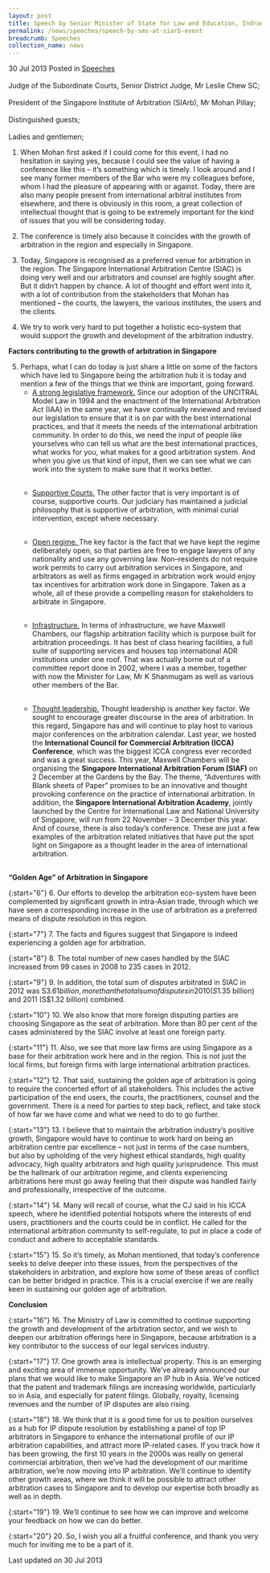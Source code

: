 ```yaml
---
layout: post
title: Speech by Senior Minister of State for Law and Education, Indranee Rajah at the inaugural Singapore Institute of Arbitrators (SIArb) National Arbitration Conference
permalink: /news/speeches/speech-by-sms-at-siarb-event
breadcrumb: Speeches
collection_name: news
---
```


30 Jul 2013 Posted in [Speeches](/news/speeches)
<br>  
Judge of the Subordinate Courts, Senior District Judge, Mr Leslie Chew SC;
<br>  
President of the Singapore Institute of Arbitration (SIArb), Mr Mohan Pillay;
<br>  
Distinguished guests;
<br>  
Ladies and gentlemen;

1. When Mohan first asked if I could come for this event, I had no hesitation in saying yes, because I could see the value of having a conference like this – it’s something which is timely. I look around and I see many former members of the Bar who were my colleagues before, whom I had the pleasure of appearing with or against. Today, there are also many people present from international arbitral institutes from elsewhere, and there is obviously in this room, a great collection of intellectual thought that is going to be extremely important for the kind of issues that you will be considering today.  

2. The conference is timely also because it coincides with the growth of arbitration in the region and especially in Singapore.

3. Today, Singapore is recognised as a preferred venue for arbitration in the region. The Singapore International Arbitration Centre (SIAC) is doing very well and our arbitrators and counsel are highly sought after. But it didn’t happen by chance. A lot of thought and effort went into it, with a lot of contribution from the stakeholders that Mohan has mentioned – the courts, the lawyers, the various institutes, the users and the clients.

4. We try to work very hard to put together a holistic eco-system that would support the growth and development of the arbitration industry.

**Factors contributing to the growth of arbitration in Singapore**

<ol start="5">
<li>Perhaps, what I can do today is just share a little on some of the factors which have led to Singapore being the arbitration hub it is today and mention a few of the things that we think are important, going forward.   

<ul>
<li style="margin-bottom: 30px"><u>A strong legislative framework.</u> Since our adoption of the UNCITRAL Model Law in 1994 and the enactment of the International Arbitration Act (IAA) in the same year, we have continually reviewed and revised our legislation to ensure that it is on par with the best international practices, and that it meets the needs of the international arbitration community. In order to do this, we need the input of people like yourselves who can tell us what are the best international practices, what works for you, what makes for a good arbitration system. And when you give us that kind of input, then we can see what we can work into the system to make sure that it works better. </li>
<li style="margin-bottom: 30px"><u>Supportive Courts.</u> The other factor that is very important is of course, supportive courts. Our judiciary has maintained a judicial philosophy that is supportive of arbitration, with minimal curial intervention, except where necessary. </li>
<li style="margin-bottom: 30px"><u>Open regime. </u>The key factor is the fact that we have kept the regime deliberately open, so that parties are free to engage lawyers of any nationality and use any governing law. Non–residents do not require work permits to carry out arbitration services in Singapore, and arbitrators as well as firms engaged in arbitration work would enjoy tax incentives for arbitration work done in Singapore. Taken as a whole, all of these provide a compelling reason for stakeholders to arbitrate in Singapore. </li>
<li style="margin-bottom: 30px"><u>Infrastructure.</u> In terms of infrastructure, we have Maxwell Chambers, our flagship arbitration facility which is purpose built for arbitration proceedings. It has best of class hearing facilities, a full suite of supporting services and houses top international ADR institutions under one roof. That was actually borne out of a committee report done in 2002, where I was a member, together with now the Minister for Law, Mr K Shanmugam as well as various other members of the Bar. </li>
<li style="margin-bottom: 30px"><u>Thought leadership.</u> Thought leadership is another key factor. We sought to encourage greater discourse in the area of arbitration. In this regard, Singapore has and will continue to play host to various major conferences on the arbitration calendar. Last year, we hosted the <strong>International Council for Commercial Arbitration (ICCA) Conference</strong>, which was the biggest ICCA congress ever recorded and was a great success. This year, Maxwell Chambers will be organising the <strong>Singapore International Arbitration Forum (SIAF)</strong> on 2 December at the Gardens by the Bay. The theme, “Adventures with Blank sheets of Paper” promises to be an innovative and thought provoking conference on the practice of international arbitration. In addition, the <strong>Singapore International Arbitration Academy</strong>, jointly launched by the Centre for International Law and National University of Singapore, will run from 22 November – 3 December this year. And of course, there is also today’s conference. These are just a few examples of the arbitration related initiatives that have put the spot light on Singapore as a thought leader in the area of international arbitration.</li>
</ul>
</li>
</ol>


 **“Golden Age” of Arbitration in Singapore**
 
{:start="6"}
6. Our efforts to develop the arbitration eco-system have been complemented by significant growth in intra-Asian trade, through which we have seen a corresponding increase in the use of arbitration as a preferred means of dispute resolution in this region.

{:start="7"}
7. The facts and figures suggest that Singapore is indeed experiencing a golden age for arbitration.

{:start="8"}
8. The total number of new cases handled by the SIAC increased from 99 cases in 2008 to 235 cases in 2012. 

{:start="9"}
9. In addition, the total sum of disputes arbitrated in SIAC in 2012 was S$3.61 billion, more than the total sum of disputes in 2010 (S$1.35 billion) and 2011 (S$1.32 billion) combined.

{:start="10"}
10. We also know that more foreign disputing parties are choosing Singapore as the seat of arbitration. More than 80 per cent of the cases administered by the SIAC involve at least one foreign party.

{:start="11"}
11. Also, we see that more law firms are using Singapore as a base for their arbitration work here and in the region. This is not just the local firms, but foreign firms with large international arbitration practices.

{:start="12"}
12. That said, sustaining the golden age of arbitration is going to require the concerted effort of all stakeholders. This includes the active participation of the end users, the courts, the practitioners, counsel and the government. There is a need for parties to step back, reflect, and take stock of how far we have come and what we need to do to go further.

{:start="13"}
13. I believe that to maintain the arbitration industry’s positive growth, Singapore would have to continue to work hard on being an arbitration centre par excellence – not just in terms of the case numbers, but also by upholding of the very highest ethical standards, high quality advocacy, high quality arbitrators and high quality jurisprudence. This must be the hallmark of our arbitration regime, and clients experiencing arbitrations here must go away feeling that their dispute was handled fairly and professionally, irrespective of the outcome.

{:start="14"}
14. Many will recall of course, what the CJ said in his ICCA speech, where he identified potential hotspots where the interests of end users, practitioners and the courts could be in conflict. He called for the international arbitration community to self-regulate, to put in place a code of conduct and adhere to acceptable standards.

{:start="15"}
15. So it’s timely, as Mohan mentioned, that today’s conference seeks to delve deeper into these issues, from the perspectives of the stakeholders in arbitration, and explore how some of these areas of conflict can be better bridged in practice. This is a crucial exercise if we are really keen in sustaining our golden age of arbitration.

**Conclusion**

{:start="16"}
16. The Ministry of Law is committed to continue supporting the growth and development of the arbitration sector, and we wish to deepen our arbitration offerings here in Singapore, because arbitration is a key contributor to the success of our legal services industry. 

{:start="17"}
17. One growth area is intellectual property. This is an emerging and exciting area of immense opportunity. We’ve already announced our plans that we would like to make Singapore an IP hub in Asia. We’ve noticed that the patent and trademark filings are increasing worldwide, particularly so in Asia, and especially for patent filings. Globally, royalty, licensing revenues and the number of IP disputes are also rising.

{:start="18"}
18. We think that it is a good time for us to position ourselves as a hub for IP dispute resolution by establishing a panel of top IP arbitrators in Singapore to enhance the international profile of our IP arbitration capabilities, and attract more IP-related cases. If you track how it has been growing, the first 10 years in the 2000s was really on general commercial arbitration, then we’ve had the development of our maritime arbitration, we’re now moving into IP arbitration. We’ll continue to identify other growth areas, where we think it will be possible to attract other arbitration cases to Singapore and to develop our expertise both broadly as well as in depth.

{:start="19"}
19. We’ll continue to see how we can improve and welcome your feedback on how we can do better.

{:start="20"}
20. So, I wish you all a fruitful conference, and thank you very much for inviting me to be a part of it.


<p class="right-side-updated">Last updated on 30 Jul 2013</p> 
